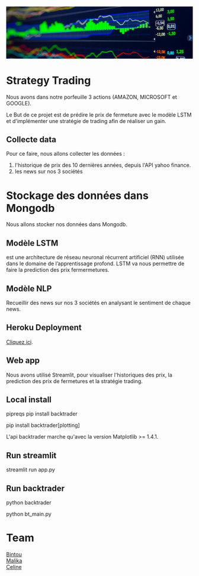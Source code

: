 


![GitHub Logo](/Images/accueille.png) 
# Strategy Trading

Nous avons dans notre porfeuille 3 actions (AMAZON, MICROSOFT et GOOGLE). 

Le But de ce projet est de prédire le prix de fermeture avec le modèle LSTM et d'implémenter une stratégie de trading afin de réaliser un gain. 

## Collecte data
Pour ce faire, nous allons collecter les données :
 
1. l'historique de prix des 10 dernières années, depuis l'API yahoo finance. 
2. les news sur nos 3 sociétés 


# Stockage des données dans Mongodb 

Nous allons stocker nos données dans Mongodb. 


## Modèle LSTM 

est une architecture de réseau neuronal récurrent artificiel (RNN) utilisée dans le domaine de l’apprentissage profond.
LSTM va nous permettre de faire la  prediction des prix fermermetures. 

## Modèle NLP 
Recueillir des news sur nos 3 sociétés en analysant le sentiment de chaque news. 

## Heroku Deployment

 [Cliquez ici](). 
 
## Web app
Nous avons utilisé Streamlit, pour visualiser l'historiques des prix, la prediction des prix de fermetures et la stratégie trading. 

## Local install
pipreqs
pip install backtrader

pip install backtrader[plotting]
    
L'api backtrader marche qu'avec la version Matplotlib >= 1.4.1. 

## Run streamlit
streamlit run app.py

## Run backtrader
python  backtrader

python bt_main.py  

# Team

[Bintou](https://github.com/bintou579)  
[Malika](https://github.com/malikaO)  
[Celine](https://github.com/CelineD75)  
 
